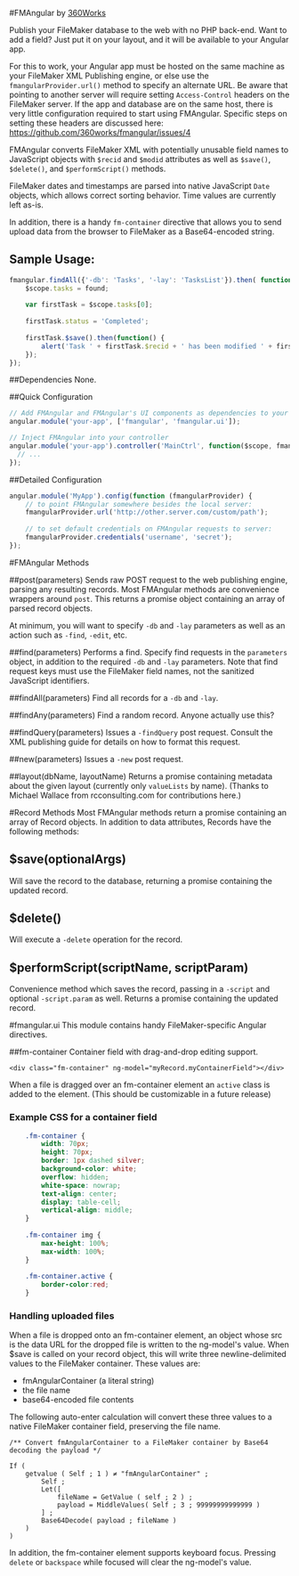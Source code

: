 #FMAngular by [360Works](http://360works.com)

Publish your FileMaker database to the web with no PHP back-end. Want to add a field? Just put it on your layout, and it will be available to your Angular app.

For this to work, your Angular app must be hosted on the same machine as your FileMaker XML Publishing engine, or else use the `fmangularProvider.url()` method to specify an alternate URL. Be aware that pointing to another server will require setting `Access-Control` headers on the FileMaker server. If the app and database are on the same host, there is very little configuration required to start using FMAngular. Specific steps on setting these headers are discussed here: https://github.com/360works/fmangular/issues/4

FMAngular converts FileMaker XML with potentially unusable field names to JavaScript objects with `$recid` and `$modid` attributes as well as `$save()`, `$delete()`, and `$performScript()` methods.

FileMaker dates and timestamps are parsed into native JavaScript `Date` objects, which allows correct sorting behavior. Time values are currently left as-is.

In addition, there is a handy `fm-container` directive that allows you to send upload data from the browser to FileMaker as a Base64-encoded string. 
 
## Sample Usage:

````javascript
fmangular.findAll({'-db': 'Tasks', '-lay': 'TasksList'}).then( function (found) {
	$scope.tasks = found;
	
	var firstTask = $scope.tasks[0];
	
	firstTask.status = 'Completed';
	
	firstTask.$save().then(function() {
		alert('Task ' + firstTask.$recid + ' has been modified ' + firstTask.$modid + ' times')
	});
});
````
	
	
##Dependencies
None.

##Quick Configuration

````javascript
// Add FMAngular and FMAngular's UI components as dependencies to your app
angular.module('your-app', ['fmangular', 'fmangular.ui']);

// Inject FMAngular into your controller
angular.module('your-app').controller('MainCtrl', function($scope, fmangular) {
  // ...
});
````

##Detailed Configuration
````javascript
angular.module('MyApp').config(function (fmangularProvider) {
	// to point FMAngular somewhere besides the local server:
	fmangularProvider.url('http://other.server.com/custom/path');
	
	// to set default credentials on FMAngular requests to server:
	fmangularProvider.credentials('username', 'secret');
});
````


	
#FMAngular Methods

##post(parameters)
Sends raw POST request to the web publishing engine, parsing any resulting records. Most FMAngular methods are convenience wrappers around `post`. This returns a promise object containing an array of parsed record objects.

At minimum, you will want to specify `-db` and `-lay` parameters as well as an action such as `-find`, `-edit`, etc. 

##find(parameters)
Performs a find. Specify find requests in the `parameters` object, in addition to the required `-db` and `-lay` parameters. Note that find request keys must use the FileMaker field names, not the sanitized JavaScript identifiers.

##findAll(parameters)
Find all records for a `-db` and `-lay`.

##findAny(parameters)
Find a random record. Anyone actually use this?

##findQuery(parameters)
Issues a `-findQuery` post request. Consult the XML publishing guide for details on how to format this request.

##new(parameters)
Issues a `-new` post request.

##layout(dbName, layoutName)
Returns a promise containing metadata about the given layout (currently only `valueLists` by name). (Thanks to Michael Wallace from rcconsulting.com for contributions here.)

#Record Methods
Most FMAngular methods return a promise containing an array of Record objects. In addition to data attributes, Records have the following methods:

## $save(optionalArgs)
Will save the record to the database, returning a promise containing the updated record.

## $delete()
Will execute a `-delete` operation for the record.
 
## $performScript(scriptName, scriptParam)
Convenience method which saves the record, passing in a `-script` and optional `-script.param` as well. Returns a promise containing the updated record.

#fmangular.ui
This module contains handy FileMaker-specific Angular directives.

##fm-container
Container field with drag-and-drop editing support.

    <div class="fm-container" ng-model="myRecord.myContainerField"></div>

When a file is dragged over an fm-container element an `active` class is added to the element. (This should be customizable in a future release)

### Example CSS for a container field
	
````css
	.fm-container {
		width: 70px;
		height: 70px;
		border: 1px dashed silver;
		background-color: white;
		overflow: hidden;
		white-space: nowrap;
		text-align: center;
		display: table-cell;
		vertical-align: middle;
	}
	
	.fm-container img {
		max-height: 100%;
		max-width: 100%;
	}
	
	.fm-container.active {
		border-color:red;
	}
````
	
### Handling uploaded files
When a file is dropped onto an fm-container element, an object whose src is the data URL for the dropped file is written to the ng-model's value. When $save is called on your record object, this will write three newline-delimited values to the FileMaker container. These values are:

* fmAngularContainer (a literal string)
* the file name
* base64-encoded file contents

The following auto-enter calculation will convert these three values to a native FileMaker container field, preserving the file name. 

	/** Convert fmAngularContainer to a FileMaker container by Base64 decoding the payload */
	
	If ( 
		getvalue ( Self ; 1 ) ≠ "fmAngularContainer" ; 
			Self ;
			Let([
				fileName = GetValue ( self ; 2 ) ;
				payload = MiddleValues( Self ; 3 ; 99999999999999 )
			] ;
			Base64Decode( payload ; fileName )
		)
	)
	
In addition, the fm-container element supports keyboard focus. Pressing `delete` or `backspace` while focused will clear the ng-model's value.

